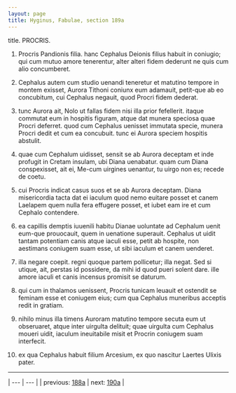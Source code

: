 ```yaml
---
layout: page
title: Hyginus, Fabulae, section 189a
---
```


title. PROCRIS.



1. Procris Pandionis filia. hanc Cephalus Deionis filius habuit in coniugio; qui cum mutuo amore tenerentur, alter alteri fidem dederunt ne quis cum alio concumberet.



2. Cephalus autem cum studio uenandi teneretur et matutino tempore in montem exisset, Aurora Tithoni coniunx eum adamauit, petit-que ab eo concubitum, cui Cephalus negauit, quod Procri fidem dederat.



3. tunc Aurora ait, Nolo ut fallas fidem nisi illa prior fefellerit. itaque commutat eum in hospitis figuram, atque dat munera speciosa quae Procri deferret. quod cum Cephalus uenisset immutata specie, munera Procri dedit et cum ea concubuit. tunc ei Aurora speciem hospitis abstulit.



4. quae cum Cephalum uidisset, sensit se ab Aurora deceptam et inde profugit in Cretam insulam, ubi Diana uenabatur. quam cum Diana conspexisset, ait ei, Me-cum uirgines uenantur, tu uirgo non es; recede de coetu.



5. cui Procris indicat casus suos et se ab Aurora deceptam. Diana misericordia tacta dat ei iaculum quod nemo euitare posset et canem Laelapem quem nulla fera effugere posset, et iubet eam ire et cum Cephalo contendere.



6. ea capillis demptis iuuenili habitu Dianae uoluntate ad Cephalum uenit eum-que prouocauit, quem in uenatione superauit. Cephalus ut uidit tantam potentiam canis atque iaculi esse, petit ab hospite, non aestimans coniugem suam esse, ut sibi iaculum et canem uenderet.



7. illa negare coepit. regni quoque partem pollicetur; illa negat. Sed si utique, ait, perstas id possidere, da mihi id quod pueri solent dare. ille amore iaculi et canis incensus promisit se daturum.



8. qui cum in thalamos uenissent, Procris tunicam leuauit et ostendit se feminam esse et coniugem eius; cum qua Cephalus muneribus acceptis redit in gratiam.



9. nihilo minus illa timens Auroram matutino tempore secuta eum ut obseruaret, atque inter uirgulta delituit; quae uirgulta cum Cephalus moueri uidit, iaculum ineuitabile misit et Procrin coniugem suam interfecit.



10. ex qua Cephalus habuit filium Arcesium, ex quo nascitur Laertes Ulixis pater.



---

| --- | --- |
| previous: [188a](../188a/) | next: [190a](../190a/) |